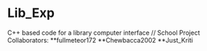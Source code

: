 # Lib_Exp
C++ based code for a library computer interface // School Project
Collaborators:
**fullmeteor172
**Chewbacca2002
**Just_Kriti
